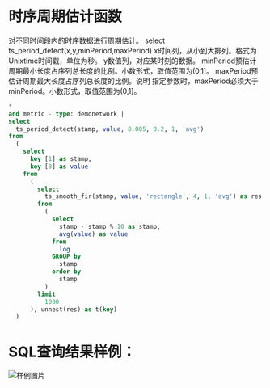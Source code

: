 # 时序周期估计函数

对不同时间段内的时序数据进行周期估计。
select ts_period_detect(x,y,minPeriod,maxPeriod)
x时间列，从小到大排列。格式为Unixtime时间戳，单位为秒。
y数值列，对应某时刻的数据。
minPeriod预估计周期最小长度占序列总长度的比例。小数形式，取值范围为(0,1]。
maxPeriod预估计周期最大长度占序列总长度的比例。说明 指定参数时，maxPeriod必须大于minPeriod。小数形式，取值范围为(0,1]。


```SQL
*
and metric - type: demonetwork |
select
  ts_period_detect(stamp, value, 0.005, 0.2, 1, 'avg')
from
  (
    select
      key [1] as stamp,
      key [3] as value
    from
      (
        select
          ts_smooth_fir(stamp, value, 'rectangle', 4, 1, 'avg') as res
        from
          (
            select
              stamp - stamp % 10 as stamp,
              avg(value) as value
            from
              log
            GROUP by
              stamp
            order by
              stamp
          )
        limit
          1000
      ), unnest(res) as t(key)
  )
```

# SQL查询结果样例：

![样例图片](http://slsconsole.oss-cn-hangzhou.aliyuncs.com/sql_sample/20%E6%B5%81%E9%87%8F%E5%91%A8%E6%9C%9F%E4%BC%B0%E8%AE%A1.jpg)